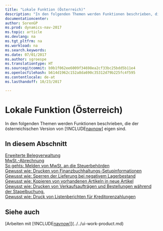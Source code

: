 ```yaml
---
title: "Lokale Funktion (Österreich)"
description: "In den folgenden Themen werden Funktionen beschrieben, die der österreichischen Version von [!INCLUDE[navnow](../../includes/navnow_md.md)] eigen sind."
documentationcenter: 
author: SorenGP
ms.prod: dynamics-nav-2017
ms.topic: article
ms.devlang: na
ms.tgt_pltfrm: na
ms.workload: na
ms.search.keywords: 
ms.date: 07/01/2017
ms.author: sgroespe
ms.translationtype: HT
ms.sourcegitcommit: b9b1f062ee6009f34698ea2cf33bc25bdd5b11e4
ms.openlocfilehash: b614d1962c152a8da690c35312d79b225fc4f595
ms.contentlocale: de-at
ms.lasthandoff: 10/23/2017

---
```

# <a name="austria-local-functionality"></a>Lokale Funktion (Österreich)
In den folgenden Themen werden Funktionen beschrieben, die der österreichischen Version von [!INCLUDE[navnow](../../includes/navnow_md.md)] eigen sind.  

## <a name="in-this-section"></a>In diesem Abschnitt  

[Erweiterte Belegverwaltung](enhanced-document-management.md)  
[MwSt.-Abrechnung](vat-reporting.md)   
[So gehts: Melden von MwSt. an die Steuerbehörden](../../finance-how-report-vat.md)  
[Gewusst wie: Drucken von Finanzbuchhaltungs-Setupinformationen](how-to-print-general-ledger-setup-information.md)  
[Gewusst wie: Sperren der Lieferung bei negativem Lagerbestand](how-to-block-shipment-for-negative-inventory.md)  
[Gewusst wie: Kopieren von vorhandenen Artikeln in neue Artikel](how-to-copy-existing-items-to-new-items.md)  
[Gewusst wie: Drucken von Verkaufsaufträgen und Bestellungen während der Stapelbuchung.](how-to-print-sales-and-purchase-orders-during-batch-posting.md)  
[Gewusst wie: Druck von Listenberichten für Kreditorenzahlungen](how-to-print-vendor-payments-list-reports.md)

## <a name="see-also"></a>Siehe auch
[Arbeiten mit [!INCLUDE[navnow](../../includes/navnow_md.md)]](../../ui-work-product.md)

